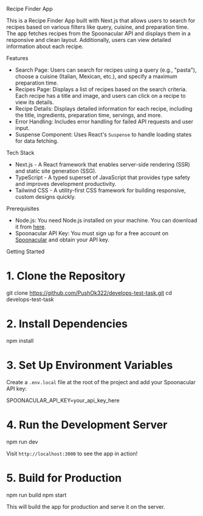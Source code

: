 Recipe Finder App

This is a Recipe Finder App built with Next.js that allows users to search for recipes based on various filters like query, cuisine, and preparation time. The app fetches recipes from the Spoonacular API and displays them in a responsive and clean layout. Additionally, users can view detailed information about each recipe.

Features

- Search Page: Users can search for recipes using a query (e.g., "pasta"), choose a cuisine (Italian, Mexican, etc.), and specify a maximum preparation time.
- Recipes Page: Displays a list of recipes based on the search criteria. Each recipe has a title and image, and users can click on a recipe to view its details.
- Recipe Details: Displays detailed information for each recipe, including the title, ingredients, preparation time, servings, and more.
- Error Handling: Includes error handling for failed API requests and user input.
- Suspense Component: Uses React's `Suspense` to handle loading states for data fetching.

Tech Stack

- Next.js - A React framework that enables server-side rendering (SSR) and static site generation (SSG).
- TypeScript - A typed superset of JavaScript that provides type safety and improves development productivity.
- Tailwind CSS - A utility-first CSS framework for building responsive, custom designs quickly.

Prerequisites

- Node.js: You need Node.js installed on your machine. You can download it from [here](https://nodejs.org/).
- Spoonacular API Key: You must sign up for a free account on [Spoonacular](https://spoonacular.com/food-api/docs#Authentication) and obtain your API key.

Getting Started

# 1. Clone the Repository

git clone https://github.com/PushOk322/develops-test-task.git
cd develops-test-task


# 2. Install Dependencies

npm install


# 3. Set Up Environment Variables

Create a `.env.local` file at the root of the project and add your Spoonacular API key:

SPOONACULAR_API_KEY=your_api_key_here


# 4. Run the Development Server

npm run dev

Visit `http://localhost:3000` to see the app in action!


# 5. Build for Production

npm run build
npm start

This will build the app for production and serve it on the server.
